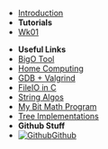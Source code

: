 - [Introduction](_introduction)
- **Tutorials**
- [Wk01](T3/1521/Tute2/Wk01)
<!-- - [Wk03](T3/1521/Tute3/Wk03) -->
<!-- - [Wk04](T3/1521/Tute4/Wk04) -->
<!-- - [Wk05](T3/1521/Tute5/Wk05) -->
<!-- - [Wk07](T3/1521/Tute7/Wk07) -->
<!-- - [Wk08](T3/1521/Tute8/Wk08) -->
<!-- - [Wk09](T3/1521/Tute9/Wk09) -->
<!-- - [Wk10](T3/1521/Tute10/Wk10) -->
- **Useful Links**
- [BigO Tool](BigOh)
- [Home Computing](home_computing)
- [GDB + Valgrind](gdb_valgrind)
- [FileIO in C](FileIO_Files/ExampleFileReading)
- [String Algos](StringAlgos/StringAlgos)
- [My Bit Math Program](https://braedonwooding.github.io/BitwiseCmpViz/#/)
- [Tree Implementations](Detailed_TreeImplementations/Detailed_TreeImplementations.md)
- **Github Stuff**
- [![Github](https://icongram.jgog.in/simple/github.svg?color=808080&size=16)Github](https://github.com/BraedonWooding/CompTutoring)
